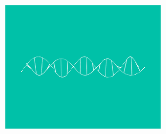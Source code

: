 <img src="./assets/dnastrand.gif" align='center' width="100%" height="400px"/>  
<!--GIF Source - https://miet.be/-->
